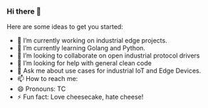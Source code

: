 ### Hi there 👋

<!--
**tommmc/tommmc** is a ✨ _special_ ✨ repository because its `README.md` (this file) appears on your GitHub profile.
-->
Here are some ideas to get you started:

- 🔭 I’m currently working on industrial edge projects.
- 🌱 I’m currently learning Golang and Python.
- 👯 I’m looking to collaborate on open industrial protocol drivers
- 🤔 I’m looking for help with general clean code
- 💬 Ask me about use cases for industrial IoT and Edge Devices.
- 📫 How to reach me: 
- 😄 Pronouns: TC
- ⚡ Fun fact: Love cheesecake, hate cheese!
